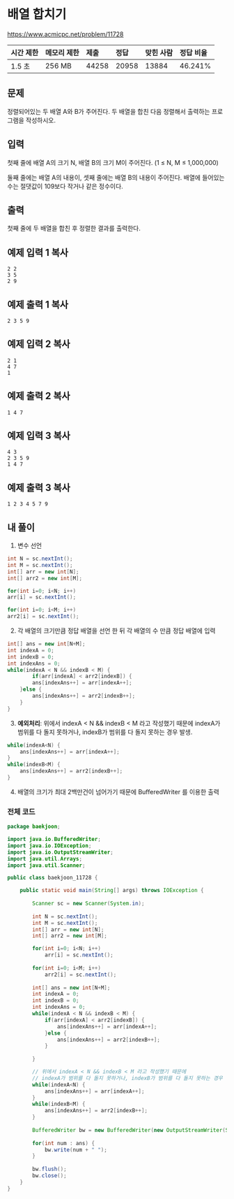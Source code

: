 # 배열 합치기

 https://www.acmicpc.net/problem/11728

| 시간 제한 | 메모리 제한 | 제출  | 정답  | 맞힌 사람 | 정답 비율 |
| :-------- | :---------- | :---- | :---- | :-------- | :-------- |
| 1.5 초    | 256 MB      | 44258 | 20958 | 13884     | 46.241%   |

## 문제

정렬되어있는 두 배열 A와 B가 주어진다. 두 배열을 합친 다음 정렬해서 출력하는 프로그램을 작성하시오.

## 입력

첫째 줄에 배열 A의 크기 N, 배열 B의 크기 M이 주어진다. (1 ≤ N, M ≤ 1,000,000)

둘째 줄에는 배열 A의 내용이, 셋째 줄에는 배열 B의 내용이 주어진다. 배열에 들어있는 수는 절댓값이 109보다 작거나 같은 정수이다.

## 출력

첫째 줄에 두 배열을 합친 후 정렬한 결과를 출력한다.

## 예제 입력 1 복사

```
2 2
3 5
2 9
```

## 예제 출력 1 복사

```
2 3 5 9
```

## 예제 입력 2 복사

```
2 1
4 7
1
```

## 예제 출력 2 복사

```
1 4 7
```

## 예제 입력 3 복사

```
4 3
2 3 5 9
1 4 7
```

## 예제 출력 3 복사

```
1 2 3 4 5 7 9
```



## 내 풀이

1. 변수 선언

```java
int N = sc.nextInt();
int M = sc.nextInt();
int[] arr = new int[N];
int[] arr2 = new int[M];

for(int i=0; i<N; i++)
arr[i] = sc.nextInt();

for(int i=0; i<M; i++)
arr2[i] = sc.nextInt();
```

2. 각 배열의 크기만큼 정답 배열을 선언 한 뒤 각 배열의 수 만큼 정답 배열에 입력

```java
int[] ans = new int[N+M];
int indexA = 0;
int indexB = 0;
int indexAns = 0;
while(indexA < N && indexB < M) {
		if(arr[indexA] < arr2[indexB]) {
		ans[indexAns++] = arr[indexA++];
	}else {
		ans[indexAns++] = arr2[indexB++];
	}
}
```

3. **예외처리**: 위에서 indexA < N && indexB < M 라고 작성했기 때문에 indexA가 범위를 다 돌지 못하거나, indexB가 범위를 다 돌지 못하는 경우 발생. 

```java
while(indexA<N) {
	ans[indexAns++] = arr[indexA++];
}
while(indexB<M) {
	ans[indexAns++] = arr2[indexB++];
}
```

4. 배열의 크기가 최대 2백만건이 넘어가기 때문에 BufferedWriter 를 이용한 출력

### 전체 코드

```java
package baekjoon;

import java.io.BufferedWriter;
import java.io.IOException;
import java.io.OutputStreamWriter;
import java.util.Arrays;
import java.util.Scanner;

public class baekjoon_11728 {

	public static void main(String[] args) throws IOException {
		
		Scanner sc = new Scanner(System.in);
		
		int N = sc.nextInt();
		int M = sc.nextInt();
		int[] arr = new int[N];
		int[] arr2 = new int[M];

		for(int i=0; i<N; i++)
			arr[i] = sc.nextInt();
		
		for(int i=0; i<M; i++)
			arr2[i] = sc.nextInt();
		
		int[] ans = new int[N+M];
		int indexA = 0;
		int indexB = 0;
		int indexAns = 0;
		while(indexA < N && indexB < M) {
			if(arr[indexA] < arr2[indexB]) {
				ans[indexAns++] = arr[indexA++];
			}else {
				ans[indexAns++] = arr2[indexB++];
			}
			
		}

		// 위에서 indexA < N && indexB < M 라고 작성했기 때문에
		// indexA가 범위를 다 돌지 못하거나, indexB가 범위를 다 돌지 못하는 경우 발생
		while(indexA<N) {
			ans[indexAns++] = arr[indexA++];
		}
		while(indexB<M) {
			ans[indexAns++] = arr2[indexB++];
		}
		
		BufferedWriter bw = new BufferedWriter(new OutputStreamWriter(System.out));
		
		for(int num : ans) {
			bw.write(num + " ");
		}
		
		bw.flush();
		bw.close();
	}
}
```



